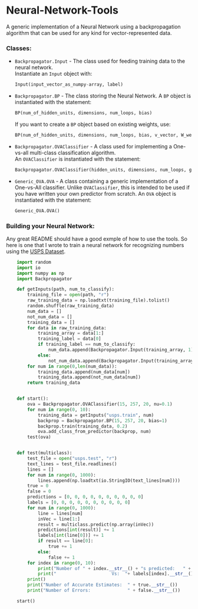 # Neural-Network-Tools
A generic implementation of a Neural Network using a backpropagation algorithm that can be used for any kind for vector-represented data.


### Classes:
 - `Backpropagator.Input` - The class used for feeding training data to the neural network.  
    Instantiate an `Input` object with:  
    
     ```python
     Input(input_vector_as_numpy-array, label)
     ```
 - `Backpropagator.BP` - The class storing the Neural Network.
    A `BP` object is instantiated with the statement:
    
      ```python
      BP(num_of_hidden_units, dimensions, num_loops, bias)
      ```

    If you want to create a `BP` object based on existing weights, use:  
    
      ```python
      BP(num_of_hidden_units, dimensions, num_loops, bias, v_vector, W_weight_matrix)
      ```
      
 - `Backpropagator.OVAClassifier` - A class used for implementing a One-vs-all multi-class classification algorithm.  
 	An `OVAClassifier` is instantiated with the statement:
 	  
      ```python
      Backpropagator.OVAClassifier(hidden_units, dimensions, num_loops, gradient_corrective_step)
      ```
     
 - `Generic_OVA.OVA` - A class containing a generic implementation of a One-vs-All classifier. Unlike `OVAClassifier`, 
    this is intended to be used if you have written your own predictor from scratch.
    An `OVA` object is instantiated with the statement:

      ```python
      Generic_OVA.OVA()
      ```

  
### Building your Neural Network:
Any great README should have a good exmple of how to use the tools. So here is one that I wrote to train a neural network    for recognizing numbers using the [USPS Dataset][1].

```python
    import random
    import io
    import numpy as np
    import Backpropagator

    def getInputs(path, num_to_classify):
        training_file = open(path, "r")
        raw_training_data = np.loadtxt(training_file).tolist()
        random.shuffle(raw_training_data)
        num_data = []
        not_num_data = []
        training_data = []
        for data in raw_training_data:
            training_array = data[1:]
            training_label = data[0]
            if training_label == num_to_classify:
                num_data.append(Backpropagator.Input(training_array, 1))
            else:
                not_num_data.append(Backpropagator.Input(training_array, -1))
        for num in range(0,len(num_data)):
            training_data.append(num_data[num])
            training_data.append(not_num_data[num])
        return training_data


    def start():
        ova = Backpropagator.OVAClassifier(15, 257, 20, nu=0.1)
        for num in range(0, 10):
            training_data = getInputs("usps.train", num)
            backprop = Backpropagator.BP(15, 257, 20, bias=1)
            backprop.train(training_data, 0.2)
            ova.add_class_from_predictor(backprop, num)
        test(ova)


    def test(multiclass):
        test_file = open("usps.test", "r")
        text_lines = test_file.readlines()
        lines = []
        for num in range(0, 1000):
            lines.append(np.loadtxt(io.StringIO(text_lines[num])))
        true = 0
        false = 0
        predictions = [0, 0, 0, 0, 0, 0, 0, 0, 0, 0]
        labels = [0, 0, 0, 0, 0, 0, 0, 0, 0, 0]
        for num in range(0, 1000):
            line = lines[num]
            inVec = line[1:]
            result = multiclass.predict(np.array(inVec))
            predictions[int(result)] += 1
            labels[int(line[0])] += 1
            if result == line[0]:
                true += 1
            else:
                false += 1
        for index in range(0, 10):
            print("Number of " + index.__str__() + "s predicted:   " + predictions[index].__str__())
            print("                     Vs:  "+ labels[index].__str__() + " real ones")
        print()
        print("Number of Accurate Estimates:  " + true.__str__())
        print("Number of Errors:              " + false.__str__())

    start()
```

[1]: http://www.mathworks.com/matlabcentral/fileexchange/48567-usps-digit-dataset
